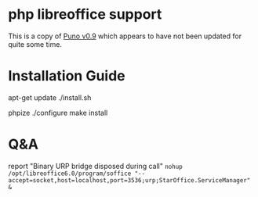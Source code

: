 php libreoffice support
====

This is a copy of [Puno v0.9](https://sourceforge.net/projects/puno/) which appears to have not been updated for quite some time. 

Installation Guide
==================
apt-get update
./install.sh

phpize
./configure
make install

Q&A
==================
report "Binary URP bridge disposed during call"
`nohup /opt/libreoffice6.0/program/soffice "--accept=socket,host=localhost,port=3536;urp;StarOffice.ServiceManager" &`


